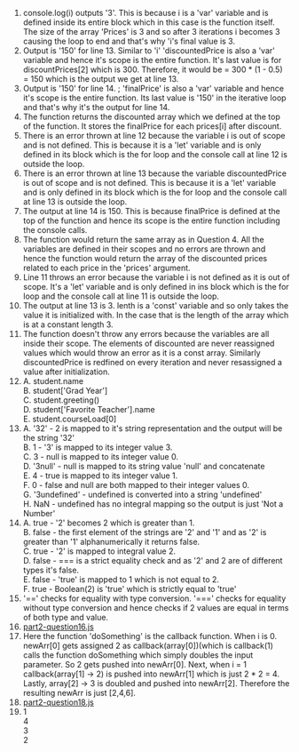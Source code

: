 1. console.log(i) outputs '3'. This is because i is a 'var' variable and is defined inside its entire block which in this case is the function itself. The size of the array 'Prices' is 3 and so after 3 iterations i becomes 3 causing the loop to end and that's why 'i's final value is 3.
2. Output is '150' for line 13. Similar to 'i' 'discountedPrice is also a 'var' variable and hence it's scope is the entire function. It's last value is for discountPrices[2] which is 300. Therefore, it would be = 300 * (1 - 0.5) = 150 which is the output we get at line 13.
3. Output is '150' for line 14. ; 'finalPrice' is also a 'var' variable and hence it's scope is the entire function. Its last value is '150' in the iterative loop and that's why it's the output for line 14.
4. The function returns the discounted array which we defined at the top of the function. It stores the finalPrice for each prices[i] after discount. 
5. There is an error thrown at line 12 because the variable i is out of scope and is not defined. This is because it is  a 'let' variable and is only defined in its block which is the for loop and the console call at line 12 is outside the loop.
6. There is an error thrown at line 13 because the variable discountedPrice is out of scope and is not defined. This is because it is  a 'let' variable and is only defined in its block which is the for loop and the console call at line 13 is outside the loop.
7. The output at line 14 is 150. This is because finalPrice is defined at the top of the function and hence its scope is the entire function including the console calls. 
8. The function would return the same array as in Question 4. All the variables are defined in their scopes and no errors are thrown and hence the function would return the array of the discounted prices related to each price in the 'prices' argument. 
9. Line 11 throws an error because the variable i is not defined as it is out of scope. It's a 'let' variable and is only defined in ins block which is the for loop and the console call at line 11 is outside the loop.
10. The output at line 13 is 3. lenth is a 'const' variable and so only takes the value it is initialized with. In the case that is the length of the array which is at a constant length 3. 
11. The function doesn't throw any errors because the variables are all inside their scope. The elements of discounted are never reassigned values which would throw an error as it is a const array. Similarly discountedPrice is redfined on every iteration and never resassigned a value after initialization.
12. A. student.name <br />
    B. student['Grad Year']<br />
    C. student.greeting()<br />
    D. student['Favorite Teacher'].name<br />
    E. student.courseLoad[0]<br />
13. A. '32' - 2 is mapped to it's string representation and the output will be the string '32'<br />
    B. 1 - '3' is mapped to its integer value 3.<br />
    C. 3 - null is mapped to its integer value 0.<br />
    D. '3null' - null is mapped to its string value 'null' and concatenate<br />
    E. 4 - true is mapped to its integer value 1.<br />
    F. 0 - false and null are both mapped to their integer values 0.<br />
    G. '3undefined' - undefined is converted into a string 'undefined'<br />
    H. NaN - undefined has no integral mapping so the output is just 'Not a Number'<br />
14. A. true - '2' becomes 2 which is greater than 1.<br />
    B. false - the first element of the strings are '2' and '1' and as '2' is greater than '1' alphanumerically it returns false.<br />
    C. true - '2' is mapped to integral value 2.<br />
    D. false - === is a strict equality check and as '2' and 2 are of different types it's false.<br />
    E. false - 'true' is mapped to 1 which is not equal to 2.<br />
    F. true - Boolean(2) is 'true' which is strictly equal to 'true'<br />
15. '==' checks for equality with type conversion. '===' checks for equality without type conversion and hence checks if 2 values are equal in terms of both type and value.
16. [part2-question16.js](part2-question16.js)
17. Here the function 'doSomething' is the callback function. When i is 0. newArr[0] gets assigned 2 as callback(array[0])(which is callback(1) calls the function doSomething which simply doubles the input parameter. So 2 gets pushed into newArr[0]. Next, when i = 1 callback(array[1] -> 2) is pushed into newArr[1] which is just  2 * 2 = 4. Lastly, array[2] -> 3 is doubled and pushed into newArr[2]. Therefore the resulting newArr is just [2,4,6].
18. [part2-question18.js](part2-question18.js)
19. 1<br />
    4<br />
    3<br />
    2<br />



